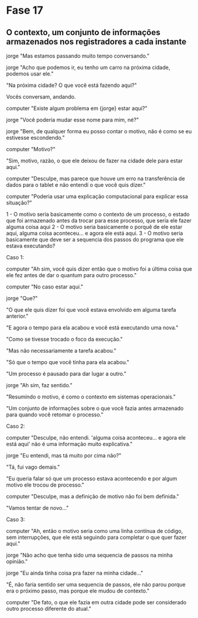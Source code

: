 # Fase 17

## O contexto, um conjunto de informações armazenados nos registradores a cada instante

jorge "Mas estamos passando muito tempo conversando."

jorge "Acho que podemos ir, eu tenho um carro na próxima cidade, podemos usar ele."

"Na próxima cidade? O que você está fazendo aqui?"

Vocês conversam, andando.

computer "Existe algum problema em {jorge} estar aqui?"

jorge "Você poderia mudar esse nome para mim, né?"

jorge "Bem, de qualquer forma eu posso contar o motivo, não é como se eu estivesse escondendo."

computer "Motivo?"

"Sim, motivo, razão, o que ele deixou de fazer na cidade dele para estar aqui."

computer "Desculpe, mas parece que houve um erro na transferência de dados para o tablet e não entendi o que você quis dizer."

computer "Poderia usar uma explicação computacional para explicar essa situação?"

1 - O motivo seria basicamente como o contexto de um processo, o estado que foi armazenado antes da trocar para esse processo, que seria ele fazer alguma coisa aqui
2 - O motivo seria basicamente o porquê de ele estar aqui, alguma coisa aconteceu... e agora ele está aqui.
3 - O motivo seria basicamente que deve ser a sequencia dos passos do programa que ele estava executando?

Caso 1:

computer "Ah sim, você quis dizer então que o motivo foi a última coisa que ele fez antes de dar o quantum para outro processo."

computer "No caso estar aqui."

jorge "Que?"

"O que ele quis dizer foi que você estava envolvido em alguma tarefa anterior."

"E agora o tempo para ela acabou e você está executando uma nova."

"Como se tivesse trocado o foco da execução."

"Mas não necessariamente a tarefa acabou."

"Só que o tempo que você tinha para ela acabou."

"Um processo é pausado para dar lugar a outro."

jorge "Ah sim, faz sentido."

"Resumindo o motivo, é como o contexto em sistemas operacionais."

"Um conjunto de informações sobre o que você fazia antes armazenado para quando você retomar o processo."

Caso 2:

computer "Desculpe, não entendi. 'alguma coisa aconteceu... e agora ele está aqui' não é uma informação muito explicativa."

jorge "Eu entendi, mas tá muito por cima não?"

"Tá, fui vago demais."

"Eu queria falar só que um processo estava acontecendo e por algum motivo ele trocou de processo."

computer "Desculpe, mas a definição de motivo não foi bem definida."

"Vamos tentar de novo..."

Caso 3:

computer "Ah, então o motivo seria como uma linha contínua de código, sem interrupções, que ele está seguindo para completar o que quer fazer aqui."

jorge "Não acho que tenha sido uma sequencia de passos na minha opinião."

jorge "Eu ainda tinha coisa pra fazer na minha cidade..."

"É, não faria sentido ser uma sequencia de passos, ele não parou porque era o próximo passo, mas porque ele mudou de contexto."

computer "De fato, o que ele fazia em outra cidade pode ser considerado outro processo diferente do atual."
